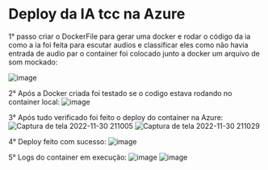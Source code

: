 # Deploy da IA tcc na Azure

1° passo criar o DockerFile para gerar uma docker e rodar o código da ia como a ia foi feita para escutar audios e classificar eles como não havia entrada de audio par o container foi colocado junto a docker um arquivo de som mockado:

![image](https://user-images.githubusercontent.com/56920123/204935073-285f4e14-388e-45a6-9fb6-9e4b1554aff5.png)

2° Após a Docker criada foi testado se o codigo estava rodando no container local:
![image](https://user-images.githubusercontent.com/56920123/204935494-b2fafcfd-052a-44d0-b2d1-c0ea77746c04.png)

3° Após tudo verificado foi feito o deploy do container na Azure:
![Captura de tela 2022-11-30 211005](https://user-images.githubusercontent.com/56920123/204936239-ae72be81-3071-4427-9793-05878aa62ab3.png)
![Captura de tela 2022-11-30 211029](https://user-images.githubusercontent.com/56920123/204936249-7cca5ab1-287b-44c0-a22e-34d373f80253.png)

4° Deploy feito com sucesso:
![image](https://user-images.githubusercontent.com/56920123/204936369-92e452ca-34e7-422b-8e73-f99bff7574e7.png)

5° Logs do container em execução:
![image](https://user-images.githubusercontent.com/56920123/204937051-bb0d5b9d-5621-4072-8245-f1d5d77ad093.png)
![image](https://user-images.githubusercontent.com/56920123/204937099-854ddcc9-374e-42f1-a398-a5d95de300e4.png)


